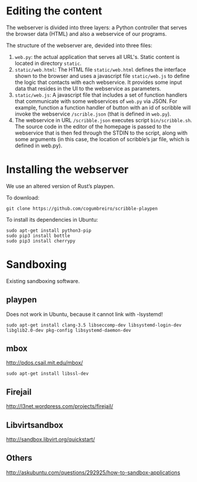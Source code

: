 # Editing the content

The webserver is divided into three layers: a Python controller that serves
the browser data (HTML) and also a webservice of our programs.

The structure of the webserver are, devided into three files:
 1. `web.py`: the actual application that serves all URL's. Static content is located in directory `static`.
 2. `static/web.html`: The HTML file `static/web.html` defines the interface shown to the browser and uses a
    javascript file `static/web.js` to define the logic that contacts with each webservice. It provides some
    input data that resides     in  the UI to the webservice as parameters. 
 3. `static/web.js`: A javascript file that includes a set of function handlers that communicate with some
    webservices of `web.py` via JSON. For example, function a function handler of button with an id of
    scribble will invoke the webservice  `/scrible.json` (that is defined in `web.py`).
 4. The webservice in URL `/scribble.json` executes script `bin/scribble.sh`. The source code in the editor
    of the homepage is passed to the webservice that is then fed through the STDIN to the script, along
    with some arguments (in this case, the location of scribble’s jar file, which is defined in web.py).

# Installing the webserver

We use an altered version of Rust’s playpen.

To download:

```
git clone https://github.com/cogumbreiro/scribble-playpen
```

To install its dependencies in Ubuntu:

```
sudo apt-get install python3-pip
sudo pip3 install bottle
sudo pip3 install cherrypy
```

# Sandboxing

Existing sandboxing software.

## playpen

Does not work in Ubuntu, because it cannot link with -lsystemd!

```
sudo apt-get install clang-3.5 libseccomp-dev libsystemd-login-dev libglib2.0-dev pkg-config libsystemd-daemon-dev
```

## mbox

http://pdos.csail.mit.edu/mbox/

```
sudo apt-get install libssl-dev
```

## Firejail

http://l3net.wordpress.com/projects/firejail/

## Libvirtsandbox

http://sandbox.libvirt.org/quickstart/

## Others

http://askubuntu.com/questions/292925/how-to-sandbox-applications
